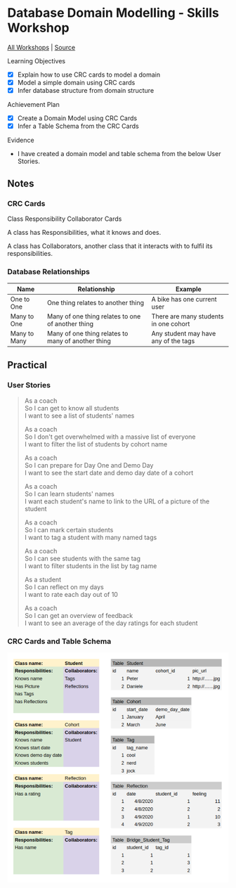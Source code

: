 # Database Domain Modelling - Skills Workshop

[All Workshops](README.md) | [Source](https://github.com/makersacademy/skills-workshops/blob/master/week-4/domain_modelling_student_directory_using_crc_cards/README.md)

Learning Objectives

- [x] Explain how to use CRC cards to model a domain
- [x] Model a simple domain using CRC cards
- [x] Infer database structure from domain structure

Achievement Plan

- [x] Create a Domain Model using CRC Cards
- [x] Infer a Table Schema from the CRC Cards

Evidence

- I have created a domain model and table schema from the below User Stories.

## Notes

### CRC Cards

Class Responsibility Collaborator Cards

A class has Responsibilities, what it knows and does.

A class has Collaborators, another class that it interacts with to fulfil its responsibilities.

### Database Relationships

| Name         | Relationship                                       | Example                               |
| ------------ | -------------------------------------------------- | ------------------------------------- |
| One to One   | One thing relates to another thing                 | A bike has one current user           |
| Many to One  | Many of one thing relates to one of another thing  | There are many students in one cohort |
| Many to Many | Many of one thing relates to many of another thing | Any student may have any of the tags  |

## Practical

### User Stories

> As a coach  
> So I can get to know all students  
> I want to see a list of students' names
>
> As a coach  
> So I don't get overwhelmed with a massive list of everyone  
> I want to filter the list of students by cohort name
>
> As a coach  
> So I can prepare for Day One and Demo Day  
> I want to see the start date and demo day date of a cohort
>
> As a coach  
> So I can learn students' names  
> I want each student's name to link to the URL of a picture of the student
>
> As a coach  
> So I can mark certain students  
> I want to tag a student with many named tags
>
> As a coach  
> So I can see students with the same tag  
> I want to filter students in the list by tag name
>
> As a student  
> So I can reflect on my days  
> I want to rate each day out of 10
>
> As a coach  
> So I can get an overview of feedback  
> I want to see an average of the day ratings for each student

### CRC Cards and Table Schema

![CRC Cards and Table Schema](../images/database_domain_model_diagram.png)
